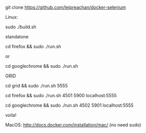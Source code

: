 git clone https://github.com/leipreachan/docker-selenium

Linux:

sudo ./build.sh

 standalone

cd firefox && sudo ./run.sh

or

cd googlechrome && sudo ./run.sh


 GRID

cd grid && sudo ./run.sh 5555

cd firefox && sudo ./run.sh 4501 5900 localhost:5555

cd googlechrome && sudo ./run.sh 4502 5901 localhost:5555

voila!


MacOS: http://docs.docker.com/installation/mac/ (no need sudo)
